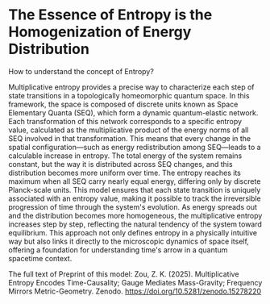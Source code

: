 # The Essence of Entropy is the Homogenization of Energy Distribution

How to understand the concept of Entropy?

Multiplicative entropy provides a precise way to characterize each step of state transitions in a topologically homeomorphic quantum space. In this framework, the space is composed of discrete units known as Space Elementary Quanta (SEQ), which form a dynamic quantum-elastic network. Each transformation of this network corresponds to a specific entropy value, calculated as the multiplicative product of the energy norms of all SEQ involved in that transformation. This means that every change in the spatial configuration—such as energy redistribution among SEQ—leads to a calculable increase in entropy. The total energy of the system remains constant, but the way it is distributed across SEQ changes, and this distribution becomes more uniform over time. The entropy reaches its maximum when all SEQ carry nearly equal energy, differing only by discrete Planck-scale units. This model ensures that each state transition is uniquely associated with an entropy value, making it possible to track the irreversible progression of time through the system's evolution. As energy spreads out and the distribution becomes more homogeneous, the multiplicative entropy increases step by step, reflecting the natural tendency of the system toward equilibrium. This approach not only defines entropy in a physically intuitive way but also links it directly to the microscopic dynamics of space itself, offering a foundation for understanding time's arrow in a quantum spacetime context.

The full text of Preprint of this model: Zou, Z. K. (2025). Multiplicative Entropy Encodes Time-Causality; Gauge Mediates Mass-Gravity; Frequency Mirrors Metric-Geometry. Zenodo. https://doi.org/10.5281/zenodo.15278220
